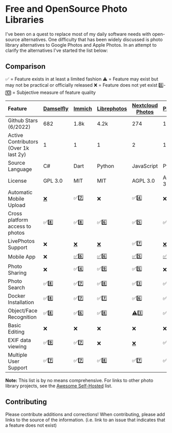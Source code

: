 # Free and OpenSource Photo Libraries

I've been on a quest to replace most of my daily software needs with open-source alternatives. One difficulty that has been widely discussed is photo library alternatives to Google Photos and Apple Photos. In an attempt to clarify the alternatives I've started the list below:

## Comparison

✅ = Feature exists in at least a limited fashion
⚠️ = Feature may exist but may not be practical or officially released
❌ = Feature does not yet exist
0️⃣-🔟 = Subjective measure of feature quality


| Feature                               | [Damselfly](https://github.com/Webreaper/Damselfly)    | [Immich](https://github.com/alextran1502/immich)                        | [Librephotos](https://github.com/LibrePhotos/librephotos)    | [Nextcloud Photos](https://github.com/nextcloud/photos/)    | [Photonix](https://github.com/photonixapp/photonix)       | [Photoprism](https://github.com/photoprism/photoprism)                                           | [Piwigo](https://github.com/Piwigo/Piwigo)            |
| :-------------------------------------- | -------------------------------------------------------- | :------------------------------------------------------------------------ | -------------------------------------------------------------- | ------------------------------------------------------------- | ----------------------------------------------------------- | -------------------------------------------------------------------------------------------------- | ------------------------------------------------------- |
| Github Stars (6/2022)                 | 682                                                    | 1.8k                                                                    | 4.2k                                                         | 274                                                         | 1.3k                                                      | 21.1k                                                                                            | 1.9k                                                  |
| Active Contributors (Over 1k last 2y) | 1                                                      | 1                                                                       | 1                                                            | 2                                                           | 1                                                         | 4                                                                                                | 3                                                     |
| Source Language                       | C#                                                     | Dart                                                                    | Python                                                       | JavaScript                                                  | Python                                                    | Go                                                                                               | PHP                                                   |
| License                               | GPL 3.0                                                | MIT                                                                     | MIT                                                          | AGPL 3.0                                                    | AGPL 3.0                                                  | GPL 3.0                                                                                          | GPL 2.0                                               |
| Automatic Mobile Upload               | [❌](https://github.com/Webreaper/Damselfly/issues/40) | ✅7️⃣                                                                 | ❌                                                           | ✅4️⃣                                                     | ❌                                                        | ✅6️⃣                                                                                          | ✅7️⃣                                               |
| Cross platform access to photos       | ✅8️⃣                                                | ✅8️⃣                                                                 | ✅6️⃣                                                      | ✅5️⃣                                                     | ✅7️⃣                                                   | ✅7️⃣                                                                                          | ✅8️⃣                                               |
| LivePhotos Support                    | ❌                                                     | [❌](https://github.com/alextran1502/immich/issues/160)                 | [❌](https://github.com/LibrePhotos/librephotos/issues/287)  | ✅7️⃣                                                     | [❌](https://github.com/photonixapp/photonix/issues/250)  | ✅5️⃣                                                                                          | [❌](https://github.com/Piwigo/Piwigo/issues/1677)    |
| Mobile App                            | ❌                                                     | [✅](https://github.com/alextran1502/immich#step-4-run-mobile-app)6️⃣ | [✅](https://github.com/LibrePhotos/librephotos-mobile)6️⃣ | [✅](https://nextcloud.com/clients/)5️⃣                   | [✅](https://github.com/photonixapp/photonix-mobile)4️⃣ | [⚠️](https://docs.photoprism.app/user-guide/pwa/https://github.com/nextcloud/photos/issues/14) | [✅](https://www.piwigo.org/mobile-applications)7️⃣ |
| Photo Sharing                         | ❌                                                     | ✅4️⃣                                                                 | ✅9️⃣                                                      | ✅5️⃣                                                     | ❌                                                        | ✅7️⃣                                                                                          | ✅5️⃣                                               |
| Photo Search                          | ✅8️⃣                                                | ✅7️⃣                                                                 | ✅8️⃣                                                      | ✅3️⃣                                                     | ✅8️⃣                                                   | ✅8️⃣                                                                                          | ✅7️⃣                                               |
| Docker Installation                   | ✅8️⃣                                                | ✅7️⃣                                                                 | ✅7️⃣                                                      | ✅6️⃣                                                     | ✅8️⃣                                                   | ✅6️⃣                                                                                          | [❌](https://github.com/Piwigo/Piwigo/pull/816)       |
| Object/Face Recognition               | ✅8️⃣                                                | ✅6️⃣                                                                 | ✅8️⃣                                                      | [⚠️](https://github.com/nextcloud/photos/issues/144)3️⃣ | ✅8️⃣                                                   | ✅9️⃣                                                                                          | [⚠️](https://github.com/Piwigo/Piwigo/issues/1159)  |
| Basic Editing                         | ❌                                                     | ❌                                                                      | ❌                                                           | ❌                                                          | ❌                                                        | ❌                                                                                               | ❌                                                    |
| EXIF data viewing                     | ✅9️⃣                                                | ✅7️⃣                                                                 | ❌                                                           | [❌](https://github.com/nextcloud/photos/issues/226)        | ✅7️⃣                                                   | ✅9️⃣                                                                                          | ✅7️⃣                                               |
| Multiple User Support                 | ✅7️⃣                                                | ✅7️⃣                                                                 | ✅8️⃣                                                      | ✅7️⃣                                                     | ✅6️⃣                                                   | [❌](https://github.com/photoprism/photoprism/issues/98)                                         | ✅8️⃣                                               |

**Note:** This list is by no means comprehensive. For links to other photo library projects, see the [Awesome Self-Hosted](https://github.com/awesome-selfhosted/awesome-selfhosted#photo-and-video-galleries) list.

## Contributing

Please contribute additions and corrections!
When contributing, please add links to the source of the information.
(i.e. link to an issue that indicates that a feature does not exist)
